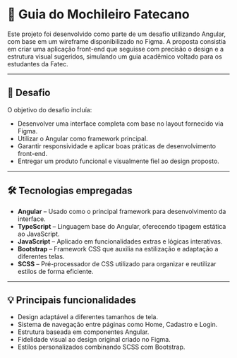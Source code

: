 # 📘 Guia do Mochileiro Fatecano

Este projeto foi desenvolvido como parte de um desafio utilizando Angular, com base em um wireframe disponibilizado no Figma. A proposta consistia em criar uma aplicação front-end que seguisse com precisão o design e a estrutura visual sugeridos, simulando um guia acadêmico voltado para os estudantes da Fatec.

---

## 🧩 Desafio

O objetivo do desafio incluía:

- Desenvolver uma interface completa com base no layout fornecido via Figma.
- Utilizar o Angular como framework principal.
- Garantir responsividade e aplicar boas práticas de desenvolvimento front-end.
- Entregar um produto funcional e visualmente fiel ao design proposto.

---

## 🛠️ Tecnologias empregadas

- **Angular** – Usado como o principal framework para desenvolvimento da interface.
- **TypeScript** – Linguagem base do Angular, oferecendo tipagem estática ao JavaScript.
- **JavaScript** – Aplicado em funcionalidades extras e lógicas interativas.
- **Bootstrap** – Framework CSS que auxilia na estilização e adaptação a diferentes telas.
- **SCSS** – Pré-processador de CSS utilizado para organizar e reutilizar estilos de forma eficiente.

---

## 💡 Principais funcionalidades

- Design adaptável a diferentes tamanhos de tela.
- Sistema de navegação entre páginas como Home, Cadastro e Login.
- Estrutura baseada em componentes Angular.
- Fidelidade visual ao design original criado no Figma.
- Estilos personalizados combinando SCSS com Bootstrap.

